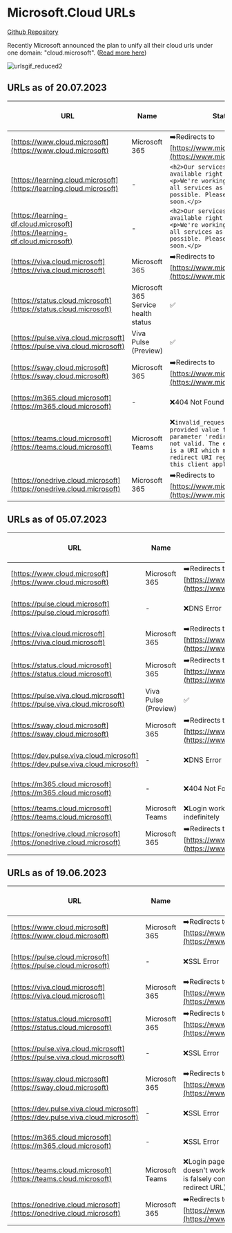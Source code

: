 # Microsoft.Cloud URLs

[Github Repository](https://github.com/Aaron-Junker/Microsoft-Cloud-Urls)

Recently Microsoft announced the plan to unify all their cloud urls under one domain: "cloud.microsoft". ([Read more here](https://techcommunity.microsoft.com/t5/microsoft-365-blog/introducing-cloud-microsoft-a-unified-domain-for-microsoft-365/ba-p/3804961))

![urlsgif_reduced2](https://github.com/Aaron-Junker/Microsoft-Cloud-Urls/assets/58633848/e42b8e13-3942-4130-89e8-05baaa9ff3a5)

## URLs as of 20.07.2023

|URL|Name|Status|Estimated first seen date|
|-|-|-|-|
|[https://www.cloud.microsoft](https://www.cloud.microsoft)|Microsoft 365|➡️Redirects to [https://www.microsoft365.com](https://www.microsoft365.com)|1st February 2023|
|[https://learning.cloud.microsoft](https://learning.cloud.microsoft)|-|`<h2>Our services aren't available right now</h2><p>We're working to restore all services as soon as possible. Please check back soon.</p>`|19th July 2023|
|[https://learning-df.cloud.microsoft](https://learning-df.cloud.microsoft)|-|`<h2>Our services aren't available right now</h2><p>We're working to restore all services as soon as possible. Please check back soon.</p>`|19th July 2023|
|[https://viva.cloud.microsoft](https://viva.cloud.microsoft)|Microsoft 365|➡️Redirects to [https://www.microsoft365.com](https://www.microsoft365.com)|16th May 2023|
|[https://status.cloud.microsoft](https://status.cloud.microsoft)|Microsoft 365 Service health status|✅|16th May 2023|
|[https://pulse.viva.cloud.microsoft](https://pulse.viva.cloud.microsoft)|Viva Pulse (Preview)|✅|14th February 2023|
|[https://sway.cloud.microsoft](https://sway.cloud.microsoft)|Microsoft 365|➡️Redirects to [https://www.microsoft365.com](https://www.microsoft365.com)|16th May 2023|
|[https://m365.cloud.microsoft](https://m365.cloud.microsoft)|-|❌404 Not Found Error|11th August 2022|
|[https://teams.cloud.microsoft](https://teams.cloud.microsoft)|Microsoft Teams|❌`invalid_request: The provided value for the input parameter 'redirect_uri' is not valid. The expected value is a URI which matches a redirect URI registered for this client application.`|16th May 2023|
|[https://onedrive.cloud.microsoft](https://onedrive.cloud.microsoft)|Microsoft 365|➡️Redirects to [https://www.microsoft365.com](https://www.microsoft365.com)|16th May 2023|

## URLs as of 05.07.2023

|URL|Name|Status|Estimated first seen date|
|-|-|-|-|
|[https://www.cloud.microsoft](https://www.cloud.microsoft)|Microsoft 365|➡️Redirects to [https://www.microsoft365.com](https://www.microsoft365.com)|1st February 2023|
|[https://pulse.cloud.microsoft](https://pulse.cloud.microsoft)|-|❌DNS Error|30th January 2023|
|[https://viva.cloud.microsoft](https://viva.cloud.microsoft)|Microsoft 365|➡️Redirects to [https://www.microsoft365.com](https://www.microsoft365.com)|16th May 2023|
|[https://status.cloud.microsoft](https://status.cloud.microsoft)|Microsoft 365|➡️Redirects to [https://www.microsoft365.com](https://www.microsoft365.com)|16th May 2023|
|[https://pulse.viva.cloud.microsoft](https://pulse.viva.cloud.microsoft)|Viva Pulse (Preview)|✅|14th February 2023|
|[https://sway.cloud.microsoft](https://sway.cloud.microsoft)|Microsoft 365|➡️Redirects to [https://www.microsoft365.com](https://www.microsoft365.com)|16th May 2023|
|[https://dev.pulse.viva.cloud.microsoft](https://dev.pulse.viva.cloud.microsoft)|-|❌DNS Error|27th December 2022|
|[https://m365.cloud.microsoft](https://m365.cloud.microsoft)|-|❌404 Not Found Error|11th August 2022|
|[https://teams.cloud.microsoft](https://teams.cloud.microsoft)|Microsoft Teams|❌Login works, but it loads indefinitely|16th May 2023|
|[https://onedrive.cloud.microsoft](https://onedrive.cloud.microsoft)|Microsoft 365|➡️Redirects to [https://www.microsoft365.com](https://www.microsoft365.com)|16th May 2023|



## URLs as of 19.06.2023

|URL|Name|Status|Estimated first seen date|
|-|-|-|-|
|[https://www.cloud.microsoft](https://www.cloud.microsoft)|Microsoft 365|➡️Redirects to [https://www.microsoft365.com](https://www.microsoft365.com)|1st February 2023|
|[https://pulse.cloud.microsoft](https://pulse.cloud.microsoft)|-|❌SSL Error|30th January 2023|
|[https://viva.cloud.microsoft](https://viva.cloud.microsoft)|Microsoft 365|➡️Redirects to [https://www.microsoft365.com](https://www.microsoft365.com)|16th May 2023|
|[https://status.cloud.microsoft](https://status.cloud.microsoft)|Microsoft 365|➡️Redirects to [https://www.microsoft365.com](https://www.microsoft365.com)|16th May 2023|
|[https://pulse.viva.cloud.microsoft](https://pulse.viva.cloud.microsoft)|-|❌SSL Error|14th February 2023|
|[https://sway.cloud.microsoft](https://sway.cloud.microsoft)|Microsoft 365|➡️Redirects to [https://www.microsoft365.com](https://www.microsoft365.com)|16th May 2023|
|[https://dev.pulse.viva.cloud.microsoft](https://dev.pulse.viva.cloud.microsoft)|-|❌SSL Error|27th December 2022|
|[https://m365.cloud.microsoft](https://m365.cloud.microsoft)|-|❌SSL Error|11th August 2022|
|[https://teams.cloud.microsoft](https://teams.cloud.microsoft)|Microsoft Teams|❌Login page pops up, but login doesn't work, because the login is falsely configured (wrong redirect URL)|16th May 2023|
|[https://onedrive.cloud.microsoft](https://onedrive.cloud.microsoft)|Microsoft 365|➡️Redirects to [https://www.microsoft365.com](https://www.microsoft365.com)|16th May 2023|

